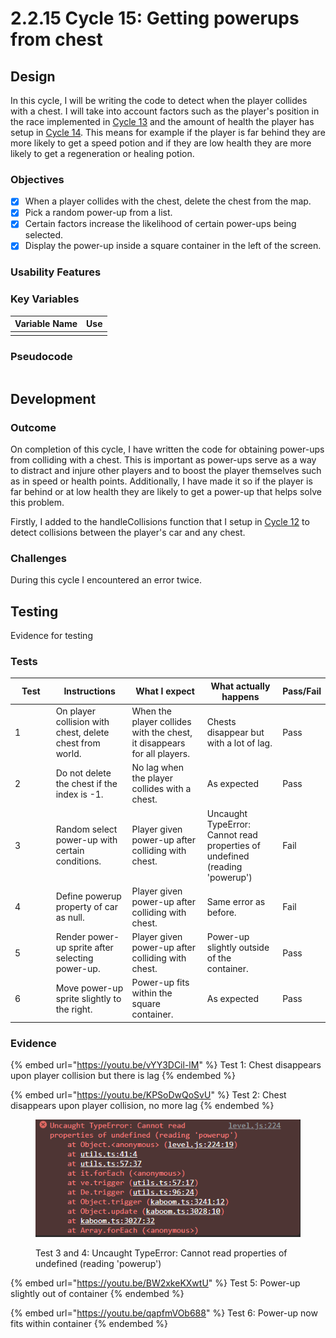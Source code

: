 # 2.2.15 Cycle 15: Getting powerups from chest

## Design

In this cycle, I will be writing the code to detect when the player collides with a chest. I will take into account factors such as the player's position in the race implemented in [Cycle 13](2.2.13-cycle-13.md) and the amount of health the player has setup in [Cycle 14](2.2.15-cycle-14.md). This means for example if the player is far behind they are more likely to get a speed potion and if they are low health they are more likely to get a regeneration or healing potion.

### Objectives

* [x] When a player collides with the chest, delete the chest from the map.
* [x] Pick a random power-up from a list.
* [x] Certain factors increase the likelihood of certain power-ups being selected.
* [x] Display the power-up inside a square container in the left of the screen.

### Usability Features

### Key Variables

| Variable Name | Use |
| ------------- | --- |
|               |     |

### Pseudocode

```
```

## Development

### Outcome

On completion of this cycle, I have written the code for obtaining power-ups from colliding with a chest. This is important as power-ups serve as a way to distract and injure other players and to boost the player themselves such as in speed or health points. Additionally, I have made it so if the player is far behind or at low health they are likely to get a power-up that helps solve this problem.

Firstly, I added to the handleCollisions function that I setup in [Cycle 12](2.2.12-cycle-12.md) to detect collisions between the player's car and any chest.

### Challenges

During this cycle I encountered an error twice.&#x20;

## Testing

Evidence for testing

### Tests

<table><thead><tr><th width="95">Test</th><th width="158">Instructions</th><th width="171">What I expect</th><th width="174">What actually happens</th><th>Pass/Fail</th></tr></thead><tbody><tr><td>1</td><td>On player collision with chest, delete chest from world.</td><td>When the player collides with the chest, it disappears for all players.</td><td>Chests disappear but with a lot of lag.</td><td>Pass</td></tr><tr><td>2</td><td>Do not delete the chest if the index is -1.</td><td>No lag when the player collides with a chest.</td><td>As expected</td><td>Pass</td></tr><tr><td>3</td><td>Random select power-up with certain conditions.</td><td>Player given power-up after colliding with chest.</td><td>Uncaught TypeError: Cannot read properties of undefined (reading 'powerup')</td><td>Fail</td></tr><tr><td>4</td><td>Define powerup property of car as null.</td><td>Player given power-up after colliding with chest.</td><td>Same error as before.</td><td>Fail</td></tr><tr><td>5</td><td>Render power-up sprite after selecting power-up.</td><td>Player given power-up after colliding with chest.</td><td>Power-up slightly outside of the container.</td><td>Pass</td></tr><tr><td>6</td><td>Move power-up sprite slightly to the right.</td><td>Power-up fits within the square container.</td><td>As expected</td><td>Pass</td></tr></tbody></table>

### Evidence

{% embed url="https://youtu.be/vYY3DCil-lM" %}
Test 1: Chest disappears upon player collision but there is lag
{% endembed %}

{% embed url="https://youtu.be/KPSoDwQoSvU" %}
Test 2: Chest disappears upon player collision, no more lag
{% endembed %}

<figure><img src="../.gitbook/assets/image (2) (1) (1) (1) (1) (1).png" alt=""><figcaption><p>Test 3 and 4: Uncaught TypeError: Cannot read properties of undefined (reading 'powerup')</p></figcaption></figure>

{% embed url="https://youtu.be/BW2xkeKXwtU" %}
Test 5: Power-up slightly out of container
{% endembed %}

{% embed url="https://youtu.be/qapfmVOb688" %}
Test 6: Power-up now fits within container
{% endembed %}
